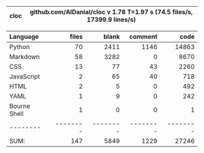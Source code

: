 cloc|github.com/AlDanial/cloc v 1.78  T=1.97 s (74.5 files/s, 17399.9 lines/s)
--- | ---

Language|files|blank|comment|code
:-------|-------:|-------:|-------:|-------:
Python|70|2411|1146|14863
Markdown|58|3282|0|8670
CSS|13|77|43|2260
JavaScript|2|65|40|718
HTML|2|5|0|492
YAML|1|9|0|242
Bourne Shell|1|0|0|1
--------|--------|--------|--------|--------
SUM:|147|5849|1229|27246
